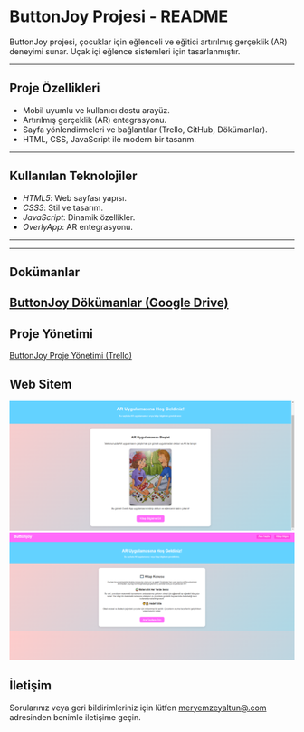 # ButtonJoy Projesi - README

ButtonJoy projesi, çocuklar için eğlenceli ve eğitici artırılmış gerçeklik (AR) deneyimi sunar. Uçak içi eğlence sistemleri için tasarlanmıştır.

---

## Proje Özellikleri
- Mobil uyumlu ve kullanıcı dostu arayüz.
- Artırılmış gerçeklik (AR) entegrasyonu.
- Sayfa yönlendirmeleri ve bağlantılar (Trello, GitHub, Dökümanlar).
- HTML, CSS, JavaScript ile modern bir tasarım.

---

## Kullanılan Teknolojiler
- *HTML5*: Web sayfası yapısı.
- *CSS3*: Stil ve tasarım.
- *JavaScript*: Dinamik özellikler.
- *OverlyApp*: AR entegrasyonu.


---





--- 
## Dokümanlar
[ButtonJoy Dökümanlar (Google Drive)](https://drive.google.com/drive/folders/1IK2gKNPAqg6GHt7ofECA5k5mA6CzkYY1)
--- 

## Proje Yönetimi
[ButtonJoy Proje Yönetimi (Trello)](https://trello.com/b/03Ww7hYq/buttonjoy)
## Web Sitem
![Açıklama](home.png)
![Açıklama](kitap_bilgisi.png)




## İletişim
Sorularınız veya geri bildirimleriniz için lütfen [meryemzeyaltun@.com](mailto:meryemzeyaltun@gmail.com) adresinden benimle iletişime geçin.

